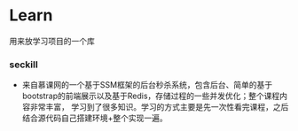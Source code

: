 # Learn
用来放学习项目的一个库
### seckill
- 来自慕课网的一个基于SSM框架的后台秒杀系统，包含后台、简单的基于bootstrap的前端展示以及基于Redis，存储过程的一些并发优化；整个课程内容非常丰富，
学习到了很多知识。学习的方式主要是先一次性看完课程，之后结合源代码自己搭建环境+整个实现一遍。
